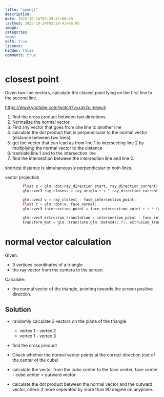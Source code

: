 ```yaml
---
title: "opengl"
description: 
date: 2025-10-24T02:29:41+08:00
lastmod: 2025-10-24T02:29:41+08:00
image: 
categories: 
tags: 
math: true
license: 
hidden: false
comments: true
---
```


# closest point

Given two line vectors, calculate the closest point lying on the first line to the second line.

https://www.youtube.com/watch?v=xay2ulmewuk

1. find the cross product between two directions
2. Normalize the normal vector
3. Find any vector that goes from one line to another line
4. calculate the dot product that is perpendicular to the normal vector (distance between two lines)
5. get the vector that can lead as from line 1 to intersecting line 2 by multiplying the normal vector to the distance
6. translate line 1 and to the intersection line
7. find the intersection between the intersection line and line 2.

shortest distance is simultaneously perpendicular to both lines.

vector projection
```cpp
        float s = glm::dot(ray_direction_start, ray_direction_current);
        glm::vec3 ray_closest = ray_origin + s * ray_direction_current;

        glm::vec3 v = ray_closest - face_intersection_point;
        float t = glm::dot(v, face_normal);
        glm::vec3 intersection_point = face_intersection_point + t * face_normal;

        glm::vec3 extrusion_translation = intersection_point - face_intersection_point;
        transform_mat = glm::translate(glm::mat4x4(1.f), extrusion_translation);
```

# normal vector calculation
Given:
- 3 vertices coordinates of a triangle
- the ray vector from the camera to the screen.

Calculate:
- the normal vector of the triangle, pointing towards the screen positive direction.

## Solution
- randomly calculate 2 vectors on the plane of the triangle
    - vertex 1 - vertex 2
    - vertex 1 - vertex 3
- find the cross product
- Check whether the normal vector points at the correct direction (out of the center of the cube)

- calculate the vector from the cube center to the face center, face center - cube center = outward vector
- calculate the dot product between the normal vector and the outward vector, check if more seperated by more than 90 degree on anyplane.
